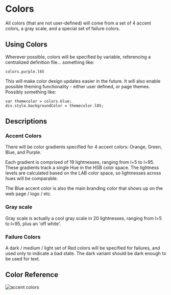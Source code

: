 # Colors
All colors (that are not user-defined) will come from a set of 4 accent colors, a gray scale, and a special set of failure colors.

## Using Colors
Wherever possible, colors will be specified by variable, referencing a centralized definition file... something like:

```
colors.purple.l65
```

This will make color design updates easier in the future.  It will also enable possible theming functionality - either user defined, or page themes.  Possibly something like:

```
var themecolor = colors.blue;
div.style.backgroundColor = themecolor.l85;
```
## Descriptions
### Accent Colors
There will be color gradients specified for 4 accent colors: Orange, Green, Blue, and Purple.

Each gradient is comprised of 19 lightnesses, ranging from l=5 to l=95.  These gradients track a single Hue in the HSB color space.
The lightness levels are calculated based on the LAB color space, so lightnesses across hues will be comparable.

The Blue accent color is also the main branding color that shows up on the web page / logo / etc.

### Gray scale
Gray scale is actually a cool gray scale in 20 lightnesses, ranging from l=5 to l=95, plus an 'off white'.

### Failure Colors
A dark / medium / light set of Red colors will be specified for failures, and used only to indicate a bad state.  The dark variant should be dark enough to be used for text.


## Color Reference
![accent colors](colors/Glyphr_Studio_V2_Accent_Colors.png "accent colors")